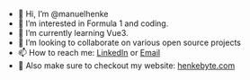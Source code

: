 - 👋 Hi, I’m @manuelhenke
- 👀 I’m interested in Formula 1 and coding.
- 🌱 I’m currently learning Vue3.
- 💞️ I’m looking to collaborate on various open source projects
- 📫 How to reach me: [LinkedIn](https://www.linkedin.com/in/manuel-henke/) or [Email](mailto:contact@henkebyte.com)
- 🏡 Also make sure to checkout my website: [henkebyte.com](https://henkebyte.com)

<!---
manuelhenke/manuelhenke is a ✨ special ✨ repository because its `README.md` (this file) appears on your GitHub profile.
You can click the Preview link to take a look at your changes.
--->
